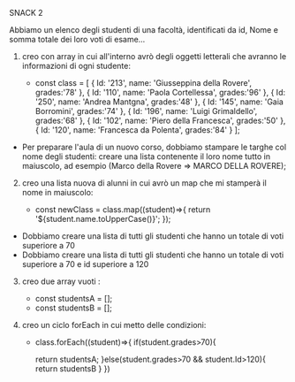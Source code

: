 SNACK 2

Abbiamo un elenco degli studenti di una facoltà, identificati da id, Nome e somma totale dei loro voti di esame...
1) creo con array in cui all'interno avrò degli oggetti letterali che avranno le informazioni di ogni studente:

   - const class = [
    {
        Id: '213',
        name: 'Giusseppina della Rovere',            
        grades:'78'
    },
    {
        Id: '110',
        name: 'Paola Cortellessa',
        grades:'96'
    },
    {
        Id: '250',
        name: 'Andrea Mantgna',
        grades:'48'
    },
    {
        Id: '145',
        name: 'Gaia Borromini',
        grades:'74'
    },
    {
        Id: '196',
        name: 'Luigi Grimaldello',
        grades:'68'
    },
    {
        Id: '102',
        name: 'Piero della Francesca',
        grades:'50'
    },
    {
        Id: '120',
        name: 'Francesca da Polenta',
        grades:'84'
    }
   ];


*  Per preparare l'aula di un nuovo corso, dobbiamo stampare le targhe col nome degli studenti: creare una lista contenente il loro nome tutto in maiuscolo, ad esempio (Marco della Rovere => MARCO DELLA ROVERE);

2) creo una lista nuova di alunni in cui avrò un map che mi stamperà il nome in maiuscolo:

   - const newClass = class.map((student)=>{
    return '${student.name.toUpperCase()}';
   });



* Dobbiamo creare una lista di tutti gli studenti che hanno un totale di voti superiore a 70
* Dobbiamo creare una lista di tutti gli studenti che hanno un totale di voti superiore a 70 e id superiore a 120

3) creo due array vuoti :

   - const studentsA = [];
   - const studentsB = [];

4) creo un ciclo forEach in cui  metto delle condizioni:

    - class.forEach((student)=>{
        if(student.grades>70){
    
        return studentsA;
        }else(student.grades>70 && student.Id>120){
            return studentsB
        }
    })
